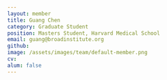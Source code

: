 ```yaml
---
layout: member
title: Guang Chen
category: Graduate Student
position: Masters Student, Harvard Medical School
email: guang@broadinstitute.org
github: 
image: /assets/images/team/default-member.png
cv:
alum: false
---
```


